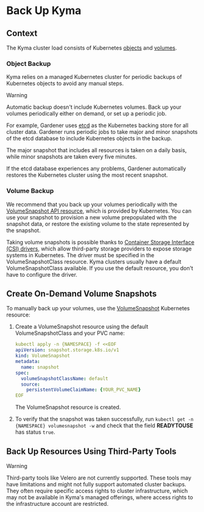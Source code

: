 # Back Up Kyma

## Context

The Kyma cluster load consists of Kubernetes [objects](https://kubernetes.io/docs/concepts/overview/working-with-objects/kubernetes-objects/) and [volumes](https://kubernetes.io/docs/concepts/storage/volumes/).

### Object Backup

Kyma relies on a managed Kubernetes cluster for periodic backups of Kubernetes objects to avoid any manual steps.

>[!WARNING]
> Automatic backup doesn't include Kubernetes volumes. Back up your volumes periodically either on demand, or set up a periodic job.

For example, Gardener uses [etcd](https://etcd.io/) as the Kubernetes backing store for all cluster data. Gardener runs periodic jobs to take major and minor snapshots of the etcd database to include Kubernetes objects in the backup.

The major snapshot that includes all resources is taken on a daily basis, while minor snapshots are taken every five minutes.

If the etcd database experiences any problems, Gardener automatically restores the Kubernetes cluster using the most recent snapshot.

### Volume Backup

We recommend that you back up your volumes periodically with the [VolumeSnapshot API resource](https://kubernetes.io/docs/concepts/storage/volume-snapshots/#volumesnapshots), which is provided by Kubernetes. You can use your snapshot to provision a new volume prepopulated with the snapshot data, or restore the existing volume to the state represented by the snapshot.

Taking volume snapshots is possible thanks to [Container Storage Interface (CSI) drivers](https://kubernetes-csi.github.io/docs/), which allow third-party storage providers to expose storage systems in Kubernetes. The driver must be specified in the VolumeSnapshotClass resource. Kyma clusters usually have a default VolumeSnapshotClass available. If you use the default resource, you don't have to configure the driver.

## Create On-Demand Volume Snapshots

To manually back up your volumes, use the [VolumeSnapshot](https://kubernetes.io/docs/concepts/storage/volume-snapshots/) Kubernetes resource:

1. Create a VolumeSnapshot resource using the default VolumeSnapshotClass and your PVC name:
  
    ```yaml
    kubectl apply -n {NAMESPACE} -f <<EOF
    apiVersion: snapshot.storage.k8s.io/v1
    kind: VolumeSnapshot
    metadata:
      name: snapshot
    spec:
      volumeSnapshotClassName: default
      source:
        persistentVolumeClaimName: {YOUR_PVC_NAME}
    EOF
    ```

    The VolumeSnapshot resource is created.
  
2. To verify that the snapshot was taken successfully, run `kubectl get -n {NAMESPACE} volumesnapshot -w` and check that the field **READYTOUSE** has status `true`.

## Back Up Resources Using Third-Party Tools

>[!WARNING]
> Third-party tools like Velero are not currently supported. These tools may have limitations and might not fully support automated cluster backups. They often require specific access rights to cluster infrastructure, which may not be available in Kyma's managed offerings, where access rights to the infrastructure account are restricted.
